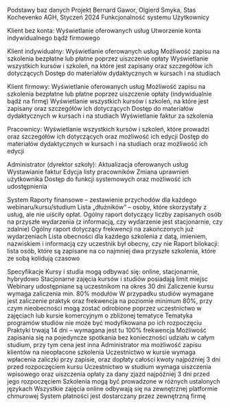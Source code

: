 Podstawy baz danych 
Projekt
Bernard Gawor, Olgierd Smyka, Stas Kochevenko
AGH, Styczeń 2024
 Funkcjonalność systemu
Użytkownicy

Klient bez konta:
Wyświetlanie oferowanych usług
Utworzenie konta indywidualnego bądź firmowego

Klient indywidualny:
Wyświetlanie oferowanych usług
Możliwość zapisu na szkolenia bezpłatne lub płatne poprzez uiszczenie opłaty
Wyświetlanie wszystkich kursów i szkoleń, na które jest zapisany oraz szczegółów ich dotyczących
Dostęp do materiałów dydaktycznych w kursach i na studiach
	
Klient firmowy:
Wyświetlanie oferowanych usług
Możliwość zapisu na szkolenia bezpłatne lub płatne poprzez uiszczenie opłaty (indywidualnie bądź na firmę)
Wyświetlanie wszystkich kursów i szkoleń, na które jest zapisany oraz szczegółów ich dotyczących
Dostęp do materiałów dydaktycznych w kursach i na studiach
Wyświetlanie faktur za szkolenia

Pracownicy:
Wyświetlanie wszystkich kursów i szkoleń, które prowadzi oraz szczegółów ich dotyczących oraz możliwość ich edycji
Dostęp do materiałów dydaktycznych w kursach i na studiach oraz możliwość ich edycji

Administrator (dyrektor szkoły):
Aktualizacja oferowanych usług
Wystawianie faktur
Edycja listy pracowników
Zmiana uprawnień użytkownika
Dostęp do funkcji systemowych oraz możliwość ich udostępnienia



System
Raporty finansowe – zestawienie przychodów dla każdego webinaru/kursu/studium
Lista „dłużników” – osoby, które skorzystały z usług, ale nie uiściły opłat.
Ogólny raport dotyczący liczby zapisanych osób na przyszłe wydarzenia (z informacją, czy wydarzenie jest stacjonarnie, czy zdalnie)
Ogólny raport dotyczący frekwencji na zakończonych już wydarzeniach
Lista obecności dla każdego szkolenia z datą, imieniem, nazwiskiem i informacją czy uczestnik był obecny, czy nie
Raport bilokacji: lista osób, które są zapisane na co najmniej dwa przyszłe szkolenia, które ze sobą kolidują czasowo


Specyfikacje
Kursy i studia mogą odbywać się: online, stacjonarnie, hybrydowo
Stacjonarne zajęcia kursów i studiów posiadają limit miejsc
Webinary udostępniane są uczestnikom na okres 30 dni
Zaliczenie kursu wymaga zaliczenia min. 80% modułów
W przypadku studiów wymagane jest zaliczenie praktyk oraz frekwencja na poziomie minimum 80%, przy czym nieobecności mogą zostać odrobione poprzez uczestnictwo w zajęciach lub kursie komercyjnym o zbliżonej tematyce
Tematyka programów studiów nie może być modyfikowana po ich rozpoczęciu
Praktyki trwają 14 dni – wymagana jest tu 100% frekwencja
Możliwość zapisania się na pojedyncze spotkania bez konieczności udziału w całym studium, przy tym cena jest inna
Administrator ma możliwość zapisu klientów na nieopłacone szkolenia
Uczestnictwo w kursie wymaga wpłacenia zaliczki przy zapisie, oraz dopłaty całości kwoty najpóźniej 3 dni przed rozpoczęciem kursu
Uczestnictwo w studium wymaga uiszczenia wpisowego oraz uiszczenia opłaty za dany zjazd najpóźniej 3 dni przed jego rozpoczęciem
Szkolenia mogą być prowadzone w różnych ustalonych językach
Wszystkie zajęcia online odbywają się na zewnętrznej platformie chmurowej
System płatności jest dostarczany przez zewnętrzną firmę


